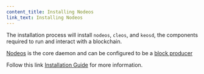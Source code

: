 ```yaml
---
content_title: Installing Nodeos
link_text: Installing Nodeos
---
```


The installation process will install `nodeos`, `cleos`, and `keosd`, the components required to run and interact with a blockchain. 

[Nodeos](https://developers.eos.io/welcome/latest/glossary/index/#nodeos) is the core daemon and can be configured to be a [block producer](https://developers.eos.io/welcome/latest/glossary/index/#block-producer)  

Follow this link [Installation Guide](https://developers.eos.io/manuals/eos/latest/install/index) for more information.

